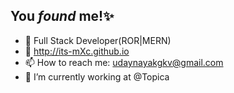 ## You _found_ me!✨

- 💼 Full Stack Developer(ROR|MERN)
- 🔗 http://its-mXc.github.io
- 📫 How to reach me: udaynayakgkv@gmail.com
- 🌱 I’m currently working at @Topica

<!--
**its-mXc/its-mXc** is a ✨ _special_ ✨ repository because its `README.md` (this file) appears on your GitHub profile.

Here are some ideas to get you started:

- 🔭 I’m currently working on ...
- 🌱 I’m currently learning ...
- 👯 I’m looking to collaborate on ...
- 🤔 I’m looking for help with ...
- 💬 Ask me about ...
- 📫 How to reach me: ...
- 😄 Pronouns: ...
- ⚡ Fun fact: ...
-->
